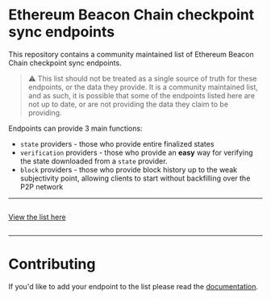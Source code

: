 # Ethereum Beacon Chain checkpoint sync endpoints

This repository contains a community maintained list of Ethereum Beacon Chain checkpoint sync endpoints.

> :warning: This list should not be treated as a single source of truth for these endpoints, or the data they provide. It is a community maintained list, and as such, it is possible that some of the endpoints listed here are not up to date, or are not providing the data they claim to be providing.

Endpoints can provide 3 main functions:
- `state` providers - those who provide entire finalized states
- `verification` providers - those who provide an **easy** way for verifying the state downloaded from a `state` provider.
- `block` providers - those who provide block history up to the weak subjectivity point, allowing clients to start without backfilling over the P2P network

-----
<p align="center" style="display: inline-block"> 
  <a target="_blank" href="https://eth-clients.github.io/checkpoint-sync-endpoints">View the list here </a>
</p>

-----

# Contributing

If you'd like to add your endpoint to the list please read the [documentation](./CONTRIBUTING.md).

